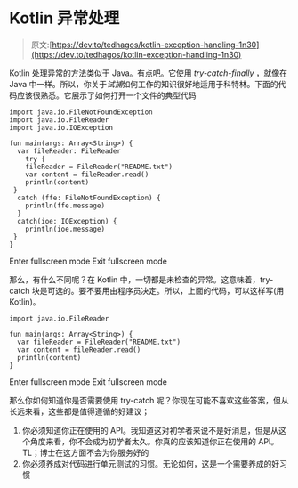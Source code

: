 # Kotlin 异常处理

> 原文:[https://dev.to/tedhagos/kotlin-exception-handling-1n30](https://dev.to/tedhagos/kotlin-exception-handling-1n30)

Kotlin 处理异常的方法类似于 Java。有点吧。它使用 *try-catch-finally* ，就像在 Java 中一样。所以，你关于*试捕*如何工作的知识很好地适用于科特林。下面的代码应该很熟悉。它展示了如何打开一个文件的典型代码

```
import java.io.FileNotFoundException
import java.io.FileReader
import java.io.IOException

fun main(args: Array<String>) {
  var fileReader: FileReader
    try {
    fileReader = FileReader("README.txt")
    var content = fileReader.read()
    println(content)
 }
  catch (ffe: FileNotFoundException) {
    println(ffe.message)
  }
  catch(ioe: IOException) {
    println(ioe.message)
 }
} 
```

Enter fullscreen mode Exit fullscreen mode

那么，有什么不同呢？在 Kotlin 中，一切都是未检查的异常。这意味着，try-catch 块是可选的。要不要用由程序员决定。所以，上面的代码，可以这样写(用 Kotlin)。

```
import java.io.FileReader  

fun main(args: Array<String>) {
  var fileReader = FileReader("README.txt")  
  var content = fileReader.read()  
  println(content)
} 
```

Enter fullscreen mode Exit fullscreen mode

那么你如何知道你是否需要使用 try-catch 呢？你现在可能不喜欢这些答案，但从长远来看，这些都是值得遵循的好建议；

1.  你必须知道你正在使用的 API。我知道这对初学者来说不是好消息，但是从这个角度来看，你不会成为初学者太久。你真的应该知道你正在使用的 API。TL；博士在这方面不会为你服务好的
2.  你必须养成对代码进行单元测试的习惯。无论如何，这是一个需要养成的好习惯